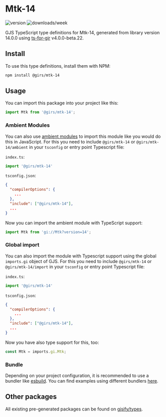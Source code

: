 
# Mtk-14

![version](https://img.shields.io/npm/v/@girs/mtk-14)
![downloads/week](https://img.shields.io/npm/dw/@girs/mtk-14)


GJS TypeScript type definitions for Mtk-14, generated from library version 14.0.0 using [ts-for-gir](https://github.com/gjsify/ts-for-gir) v4.0.0-beta.22.


## Install

To use this type definitions, install them with NPM:
```bash
npm install @girs/mtk-14
```

## Usage

You can import this package into your project like this:
```ts
import Mtk from '@girs/mtk-14';
```

### Ambient Modules

You can also use [ambient modules](https://github.com/gjsify/ts-for-gir/tree/main/packages/cli#ambient-modules) to import this module like you would do this in JavaScript.
For this you need to include `@girs/mtk-14` or `@girs/mtk-14/ambient` in your `tsconfig` or entry point Typescript file:

`index.ts`:
```ts
import '@girs/mtk-14'
```

`tsconfig.json`:
```json
{
  "compilerOptions": {
    ...
  },
  "include": ["@girs/mtk-14"],
  ...
}
```

Now you can import the ambient module with TypeScript support: 

```ts
import Mtk from 'gi://Mtk?version=14';
```

### Global import

You can also import the module with Typescript support using the global `imports.gi` object of GJS.
For this you need to include `@girs/mtk-14` or `@girs/mtk-14/import` in your `tsconfig` or entry point Typescript file:

`index.ts`:
```ts
import '@girs/mtk-14'
```

`tsconfig.json`:
```json
{
  "compilerOptions": {
    ...
  },
  "include": ["@girs/mtk-14"],
  ...
}
```

Now you have also type support for this, too:

```ts
const Mtk = imports.gi.Mtk;
```

### Bundle

Depending on your project configuration, it is recommended to use a bundler like [esbuild](https://esbuild.github.io/). You can find examples using different bundlers [here](https://github.com/gjsify/ts-for-gir/tree/main/examples).

## Other packages

All existing pre-generated packages can be found on [gjsify/types](https://github.com/gjsify/types).

